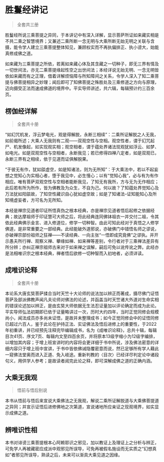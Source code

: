 # 胜鬘经讲记

> 全套共三册

胜鬘经所说三乘菩提之异同，于本讲记中有深入详解，显示菩萨所证如来藏实相是不共二乘之智慧境界；又兼述二乘所断一念无明与大乘所断无始无明之关联与含摄，能令学人建立三乘菩提整体知见，兼顾权实而不再执偏排正、执小谤大，始能真修成佛之道。

如来藏为三乘菩提之所依，若离如来藏心体及其含藏之一切种子，即无三界有情及一切世间法，亦无二乘菩提缘起性空之出世间法；本经详说无始无明、一念无明皆依如来藏而有之正理，借着详解烦恼障与所知障间之关系，令学人深入了知二乘菩提与佛菩提相异之妙理；闻后即可了知佛菩提之殊胜处及三乘修道之方向与原理，迈向摄受正法而速成佛道的境界中。平实导师讲述，共六辑，每辑预计约三百余页。

## 楞伽经详解

> 全套共十册

“如幻咒机发，浮云梦电光，观是得解脱，永断三相续”：二乘所证解脱之人无我，如前偈所述；大乘人无我则有二观——双观空性与空相。观空性者，谓于幻咒起尸、机发像起，如实现观实相；观空相者，谓于蕴处界诸法现观犹如浮云、如梦、如电光。如是双观空性与空相者，永断我见；若已修得四禅八定者，如是双观已，永断三界有之相续，依于见道而证俱解脱果。

“于彼无有作，犹如燄虚空，如是知诸法，则为无所知”：于大乘法中，若以不起妄想之觉知心为实相心者，堕于我见中，必生慢心；以有“觉知心我”，必与有为有作相应。唯有菩萨双观空性与空相者能断我见，了知无有我所，方与无为无作相应；此后若有所为所作，皆为佛教及为众生，不自为己。何以故？了知蕴处界觉知心及万法犹如阳燄故，了知空性藏识自心犹如虚空故；如是了知诸法–证知能知心及所知境虚妄者，方可名为无所知。

本经是禅宗见道者印证所悟真伪之根本经典，亦是禅宗见道者悟后起修之依据经典；故达摩祖师于印证慧可大师之后，将此经典连同佛钵祖衣一并交付二祖，令其依此经典佛示金言、进入修道位，修学一切种智。由此可知此经对于真悟之人修学佛道，是非常重要之一部经典。此经能破外道邪说，亦破佛门中错悟名师之谬说，亦破禅宗部份祖师之狂禅——不读经典、一向主张“一悟即成究竟佛”之谬执。并开示愚夫所行禅、观察义禅、攀缘如禅、如来禅等差别，令行者对于三乘禅法差异有所分辨；亦纠正禅宗祖师古来对于如来禅之误解，嗣后可免以讹传讹之弊。此经亦是法相唯识宗之根本经典，禅者悟后欲修一切种智而入初地者，必须详读。

## 成唯识论释

> 全套共十册

本论系大唐玄奘菩萨揉合当时天竺十大论师的说法加以辨正而著成，摄尽佛门证悟菩萨及部派佛教声闻凡夫论师对佛法的论述，并函盖当时天竺诸大外道对生命实相的错误论述加以辨正，是由玄奘大师依据无生法忍证量加以评论确定而成为此论。平实导师弘法初期即已依于证量略讲过一次，历时大约四年，当时正觉同修会规模尚小，闻法成员亦多尚未证悟，是故并未整理成书；如今正觉同修会中的证悟同修已超过六百人，鉴于此论在护持正法、实证佛法及悟后进修上的重要性，于2022年初重讲，并已经预先注释完毕编辑成书，名为《成唯识论释》，总共十辑，每辑目次41页、序文7页、每辑内文至四百余页，并将原本13级字缩小为12级字编排，以增加其内容；于增上班宣讲时的内容将会更详细于书中所说，涉及佛法密意的详细内容只于增上班中宣讲，于书中皆依佛诫隐覆密意而说，然已足够所有学人藉此一窥佛法堂奥而进入正道、免入岐途。重新判教的〈目次〉已经详尽判定论中诸段句义，用供学人参考；是故读者阅完此论之释，即可深解成佛之道的正确内涵。

## 大乘无我观

> 悟前与悟后别说

本书从悟前与悟后来宣说大乘佛法之无我观，解说二乘所证解脱道与大乘佛菩提道之异同；并宣示证悟后进修佛地之次第道，宣说诸地所应亲证之现观境界，如实显示成佛之道。

## 辨唯识性相

本书对诽谤三乘菩提根本心阿赖耶识之邪见，加以教证上及理证上之分析与辨正，可免学人再被藏密应成派中观邪见所误导，可免再被假名施设而无实质之“幻想真如”者邪见所误导，熟读之后，未来可以渐具大乘见道之因缘。
